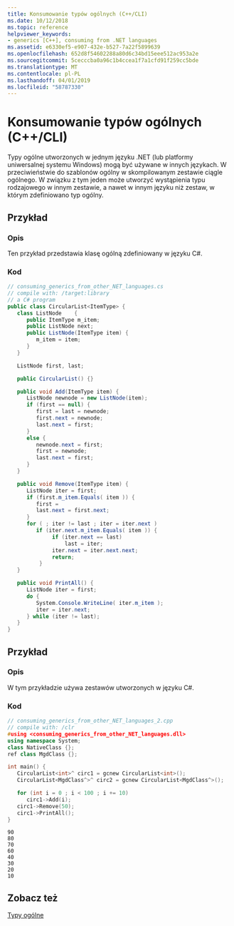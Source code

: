 ```yaml
---
title: Konsumowanie typów ogólnych (C++/CLI)
ms.date: 10/12/2018
ms.topic: reference
helpviewer_keywords:
- generics [C++], consuming from .NET languages
ms.assetid: e6330ef5-e907-432e-b527-7a22f5899639
ms.openlocfilehash: 652d8f54602288a80d6c34bd15eee512ac953a2e
ms.sourcegitcommit: 5cecccba0a96c1b4ccea1f7a1cfd91f259cc5bde
ms.translationtype: MT
ms.contentlocale: pl-PL
ms.lasthandoff: 04/01/2019
ms.locfileid: "58787330"
---
```

# <a name="consuming-generics-ccli"></a>Konsumowanie typów ogólnych (C++/CLI)

Typy ogólne utworzonych w jednym języku .NET (lub platformy uniwersalnej systemu Windows) mogą być używane w innych językach. W przeciwieństwie do szablonów ogólny w skompilowanym zestawie ciągle ogólnego. W związku z tym jeden może utworzyć wystąpienia typu rodzajowego w innym zestawie, a nawet w innym języku niż zestaw, w którym zdefiniowano typ ogólny.

## <a name="example"></a>Przykład

### <a name="description"></a>Opis

Ten przykład przedstawia klasę ogólną zdefiniowany w języku C#.

### <a name="code"></a>Kod

```cs
// consuming_generics_from_other_NET_languages.cs
// compile with: /target:library
// a C# program
public class CircularList<ItemType> {
   class ListNode    {
      public ItemType m_item;
      public ListNode next;
      public ListNode(ItemType item) {
         m_item = item;
      }
   }

   ListNode first, last;

   public CircularList() {}

   public void Add(ItemType item) {
      ListNode newnode = new ListNode(item);
      if (first == null) {
         first = last = newnode;
         first.next = newnode;
         last.next = first;
      }
      else {
         newnode.next = first;
         first = newnode;
         last.next = first;
      }
   }

   public void Remove(ItemType item) {
      ListNode iter = first;
      if (first.m_item.Equals( item )) {
         first =
         last.next = first.next;
      }
      for ( ; iter != last ; iter = iter.next )
         if (iter.next.m_item.Equals( item )) {
              if (iter.next == last)
                  last = iter;
              iter.next = iter.next.next;
              return;
          }
   }

   public void PrintAll() {
      ListNode iter = first;
      do {
         System.Console.WriteLine( iter.m_item );
         iter = iter.next;
      } while (iter != last);
   }
}
```

## <a name="example"></a>Przykład

### <a name="description"></a>Opis

W tym przykładzie używa zestawów utworzonych w języku C#.

### <a name="code"></a>Kod

```cpp
// consuming_generics_from_other_NET_languages_2.cpp
// compile with: /clr
#using <consuming_generics_from_other_NET_languages.dll>
using namespace System;
class NativeClass {};
ref class MgdClass {};

int main() {
   CircularList<int>^ circ1 = gcnew CircularList<int>();
   CircularList<MgdClass^>^ circ2 = gcnew CircularList<MgdClass^>();

   for (int i = 0 ; i < 100 ; i += 10)
      circ1->Add(i);
   circ1->Remove(50);
   circ1->PrintAll();
}
```

```Output
90
80
70
60
40
30
20
10
```

## <a name="see-also"></a>Zobacz też

[Typy ogólne](generics-cpp-component-extensions.md)